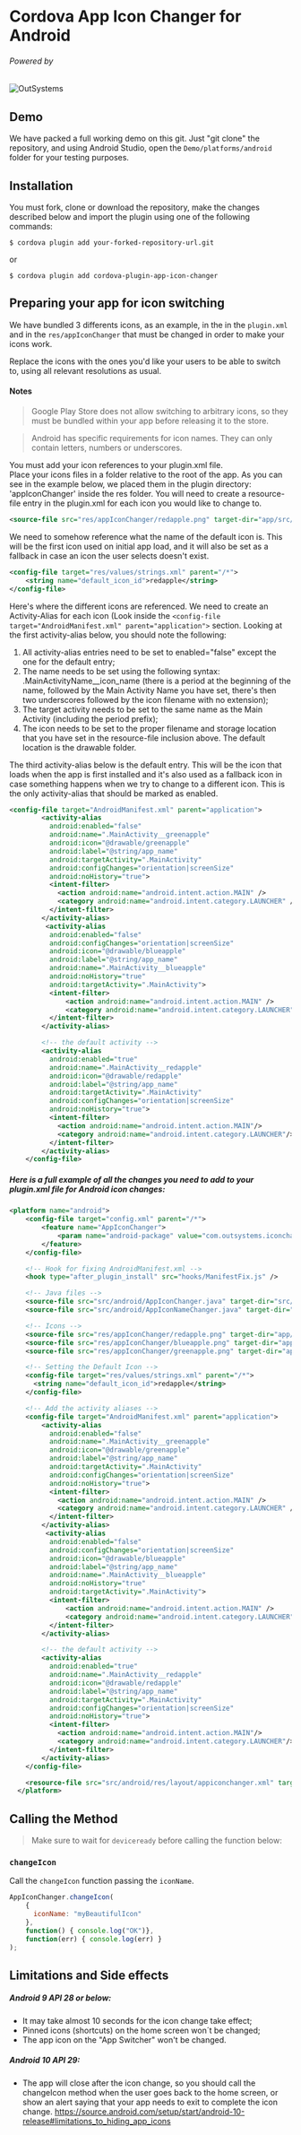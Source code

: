 # Cordova App Icon Changer for Android

###### Powered by  
![OutSystems][oslogo-image]

[oslogo-image]:https://www.outsystems.com/-/media/themes/outsystems/website/site-theme/imgs/logo.svg
   

## Demo
We have packed a full working demo on this git.
Just "git clone" the repository, and using Android Studio, open the `Demo/platforms/android` folder for your testing purposes.

## Installation

You must fork, clone or download the repository, make the changes described below and import the plugin using one of the following commands:
```
$ cordova plugin add your-forked-repository-url.git
```
or 
```
$ cordova plugin add cordova-plugin-app-icon-changer
```

## Preparing your app for icon switching

We have bundled 3 differents icons, as an example, in the  in the `plugin.xml` and in the `res/appIconChanger` that must be changed in order to make your icons work.

Replace the icons with the ones you'd like your users to be able to switch to, using all relevant resolutions as usual.

#### Notes
>Google Play Store does not allow switching to arbitrary icons, so they must be bundled within your app before releasing it to the store.

> Android has specific requirements for icon names.  They can only contain letters, numbers or underscores. 

You must add your icon references to your plugin.xml file.  
Place your icons files in a folder relative to the root of the app.  As you can see in the example below, we placed them in the plugin directory: 'appIconChanger' inside the res folder.  You will need to create a resource-file entry in the plugin.xml for each icon you would like to change to.  

```xml
<source-file src="res/appIconChanger/redapple.png" target-dir="app/src/main/res/drawable-port-xxhdpi"/>
```

We need to somehow reference what the name of the default icon is.  This will be the first icon used on initial app load, and it will also be set as a fallback in case an icon the user selects doesn't exist.

```xml
<config-file target="res/values/strings.xml" parent="/*">
	<string name="default_icon_id">redapple</string>
</config-file>
```

Here's where the different icons are referenced.  We need to create an Activity-Alias for each icon (Look inside the `<config-file target="AndroidManifest.xml" parent="application">` section.  Looking at the first activity-alias below, you should note the following:
1. All activity-alias entries need to be set to enabled="false" except the one for the default entry;
2. The name needs to be set using the following syntax: .MainActivityName__icon_name (there is a period at the beginning of the name, followed by the Main Activity Name you have set, there's then two underscores followed by the icon filename with no extension);
3. The target activity needs to be set to the same name as the Main Activity (including the period prefix);
4. The icon needs to be set to the proper filename and storage location that you have set in the resource-file inclusion above.  The default location is the drawable folder.
	
The third activity-alias below is the default entry.  This will be the icon that loads when the app is first installed and it's also used as a fallback icon in case something happens when we try to change to a different icon. This is the only activity-alias that should be marked as enabled.


```xml
<config-file target="AndroidManifest.xml" parent="application">
        <activity-alias 
          android:enabled="false" 
          android:name=".MainActivity__greenapple" 
          android:icon="@drawable/greenapple" 
          android:label="@string/app_name" 
          android:targetActivity=".MainActivity" 
          android:configChanges="orientation|screenSize" 
          android:noHistory="true">
          <intent-filter>
            <action android:name="android.intent.action.MAIN" />
            <category android:name="android.intent.category.LAUNCHER" />
          </intent-filter>
        </activity-alias>
         <activity-alias
          android:enabled="false"
          android:configChanges="orientation|screenSize"
          android:icon="@drawable/blueapple"
          android:label="@string/app_name" 
          android:name=".MainActivity__blueapple"
          android:noHistory="true" 
          android:targetActivity=".MainActivity">
          <intent-filter>
              <action android:name="android.intent.action.MAIN" />
              <category android:name="android.intent.category.LAUNCHER" />
          </intent-filter>
        </activity-alias>

        <!-- the default activity -->
        <activity-alias 
          android:enabled="true" 
          android:name=".MainActivity__redapple" 
          android:icon="@drawable/redapple" 
          android:label="@string/app_name" 
          android:targetActivity=".MainActivity" 
          android:configChanges="orientation|screenSize" 
          android:noHistory="true">
          <intent-filter>
            <action android:name="android.intent.action.MAIN"/>
            <category android:name="android.intent.category.LAUNCHER"/>
          </intent-filter>
        </activity-alias>
    </config-file>   
```

##### Here is a full example of all the changes you need to add to your plugin.xml file for Android icon changes:

```xml
<platform name="android">
    <config-file target="config.xml" parent="/*">
        <feature name="AppIconChanger">
            <param name="android-package" value="com.outsystems.iconchanger.AppIconChanger" onload="true" />
        </feature>
    </config-file>

    <!-- Hook for fixing AndroidManifest.xml -->
    <hook type="after_plugin_install" src="hooks/ManifestFix.js" />

    <!-- Java files -->
    <source-file src="src/android/AppIconChanger.java" target-dir="src/com/outsystems/iconchanger" />
    <source-file src="src/android/AppIconNameChanger.java" target-dir="src/com/outsystems/iconchanger" />

    <!-- Icons -->
    <source-file src="res/appIconChanger/redapple.png" target-dir="app/src/main/res/drawable-port-xxhdpi"/>
    <source-file src="res/appIconChanger/blueapple.png" target-dir="app/src/main/res/drawable-port-xxhdpi"/>
    <source-file src="res/appIconChanger/greenapple.png" target-dir="app/src/main/res/drawable-port-xxhdpi"/>

    <!-- Setting the Default Icon -->
    <config-file target="res/values/strings.xml" parent="/*">
      <string name="default_icon_id">redapple</string>
    </config-file>

    <!-- Add the activity aliases -->
    <config-file target="AndroidManifest.xml" parent="application">
        <activity-alias 
          android:enabled="false" 
          android:name=".MainActivity__greenapple" 
          android:icon="@drawable/greenapple" 
          android:label="@string/app_name" 
          android:targetActivity=".MainActivity" 
          android:configChanges="orientation|screenSize" 
          android:noHistory="true">
          <intent-filter>
            <action android:name="android.intent.action.MAIN" />
            <category android:name="android.intent.category.LAUNCHER" />
          </intent-filter>
        </activity-alias>
         <activity-alias
          android:enabled="false" 
          android:configChanges="orientation|screenSize"
          android:icon="@drawable/blueapple"
          android:label="@string/app_name" 
          android:name=".MainActivity__blueapple"
          android:noHistory="true" 
          android:targetActivity=".MainActivity">
          <intent-filter>
              <action android:name="android.intent.action.MAIN" />
              <category android:name="android.intent.category.LAUNCHER" />
          </intent-filter>
        </activity-alias>

        <!-- the default activity -->
        <activity-alias 
          android:enabled="true" 
          android:name=".MainActivity__redapple" 
          android:icon="@drawable/redapple" 
          android:label="@string/app_name" 
          android:targetActivity=".MainActivity" 
          android:configChanges="orientation|screenSize" 
          android:noHistory="true">
          <intent-filter>
            <action android:name="android.intent.action.MAIN"/>
            <category android:name="android.intent.category.LAUNCHER"/>
          </intent-filter>
        </activity-alias>
    </config-file> 

    <resource-file src="src/android/res/layout/appiconchanger.xml" target="res/layout/appiconchanger.xml" />
  </platform>
```

## Calling the Method

> Make sure to wait for `deviceready` before calling the function below:

### `changeIcon`

Call the `changeIcon` function passing the `iconName`.

```js
AppIconChanger.changeIcon(
    {
      iconName: "myBeautifulIcon"
    },
    function() { console.log("OK")},
    function(err) { console.log(err) }
);
```

## Limitations and Side effects

##### Android 9 API 28 or below:
- It may take almost 10 seconds for the icon change take effect;
- Pinned icons (shortcuts) on the home screen won´t be changed;
- The app icon on the "App Switcher" won't be changed.

##### Android 10 API 29:
- The app will close after the icon change, so you should call the changeIcon method when the user goes back to the home screen, or show an alert saying that your app needs to exit to complete the icon change.
https://source.android.com/setup/start/android-10-release#limitations_to_hiding_app_icons

